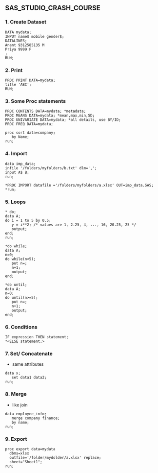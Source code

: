 ## SAS_STUDIO_CRASH_COURSE

### 1. Create Dataset

```.sas
DATA mydata;
INPUT name$ mobile gender$;
DATALINES;
Anant 9312585135 M
Priya 9999 F
;
RUN;
```

### 2. Print

```.sas
PROC PRINT DATA=mydata;
title 'ABC';
RUN;
```

### 3. Some Proc statements

```.sas
PROC CONTENTS DATA=mydata; *metadata;
PROC MEANS DATA=mydata; *mean,max,min,SD;
PROC UNIVARIATE DATA=mydata; *all details, use BY/ID;
PROC FREQ DATA=mydata;

proc sort data=company;
   by Name;
run;

```

### 4. Import

```.sas
data imp_data;
infile '/folders/myfolders/b.txt' dlm=',';
input A$ B;
run;

*PROC IMPORT datafile ='/folders/myfolders/a.xlsx' OUT=imp_data.SAS;
*run;
```

### 5. Loops

```.sas
* do;
data A;
do i = 1 to 5 by 0.5;
   y = i**2; /* values are 1, 2.25, 4, ..., 16, 20.25, 25 */
   output;
end;
run;

*do while;
data A;
n=0;
do while(n<5);
   put n=;
   n+1;
   output;
end;

*do until;
data A;
n=0;
do until(n>=5);
   put n=;
   n+1;
   output;
end;
```

### 6. Conditions

```.sas
IF expression THEN statement;
*<ELSE statement;>
```

### 7. Set/ Concatenate 
- same attributes

```.sas
data x;
   set data1 data2;
run;
```

### 8. Merge
- like join 

```.sas
data employee_info;
   merge company finance;
   by name;
run;
```

### 9. Export

```.sas
proc export data=mydata
  dbms=xlsx
  outfile='/folder/mydolder/a.xlsx' replace;
  sheet="Sheet1";
run;
```
